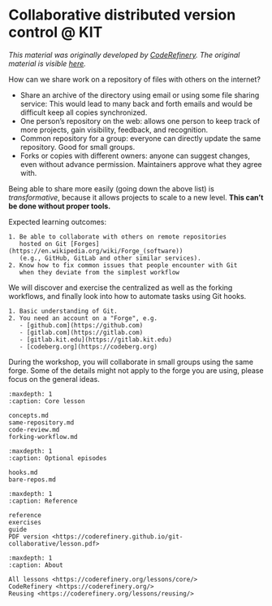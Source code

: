 # Collaborative distributed version control @ KIT

_This material was originally developed by [CodeRefinery](https://coderefinery.org/).
The original material is visible [here](https://coderefinery.github.io/git-collaborative/)._


How can we share work on a repository of files with others on the internet?

- Share an archive of the directory using email or using some file sharing service:
  This would lead to many back and forth emails and would be difficult
  keep all copies synchronized.
- One person’s repository on the web: allows one person to keep track of
  more projects, gain visibility, feedback, and recognition.
- Common repository for a group: everyone can directly update the same repository.
  Good for small groups.
- Forks or copies with different owners: anyone can suggest changes, even without
  advance permission. Maintainers approve what they agree with.

Being able to share more easily (going down the above list) is *transformative*,
because it allows projects to scale to a new level.
**This can’t be done without proper tools.**

Expected learning outcomes: 
```{objectives}
1. Be able to collaborate with others on remote repositories 
   hosted on Git [Forges](https://en.wikipedia.org/wiki/Forge_(software))
   (e.g., GitHub, GitLab and other similar services).
2. Know how to fix common issues that people encounter with Git
   when they deviate from the simplest workflow
```
We will discover and exercise 
the centralized as well as the forking workflows,
and finally look into how to automate tasks using Git hooks.

```{prereq}
1. Basic understanding of Git.
2. You need an account on a "Forge", e.g.
   - [github.com](https://github.com)
   - [gitlab.com](https://gitlab.com)
   - [gitlab.kit.edu](https://gitlab.kit.edu)
   - [codeberg.org](https://codeberg.org)
```

During the workshop, 
you will collaborate in small groups using the same forge. 
Some of the details might not apply to the forge you are using, 
please focus on the general ideas.



```{toctree}
:maxdepth: 1
:caption: Core lesson

concepts.md
same-repository.md
code-review.md
forking-workflow.md
```

```{toctree}
:maxdepth: 1
:caption: Optional episodes

hooks.md
bare-repos.md
```

```{toctree}
:maxdepth: 1
:caption: Reference

reference
exercises
guide
PDF version <https://coderefinery.github.io/git-collaborative/lesson.pdf>
```

```{toctree}
:maxdepth: 1
:caption: About

All lessons <https://coderefinery.org/lessons/core/>
CodeRefinery <https://coderefinery.org/>
Reusing <https://coderefinery.org/lessons/reusing/>
```
